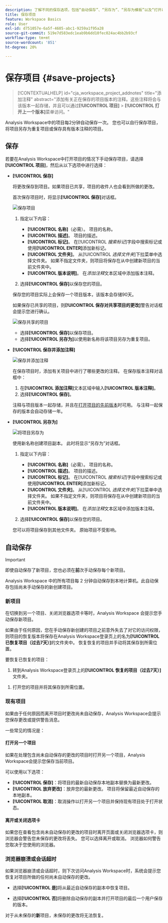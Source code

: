 ```yaml
---
description: 了解不同的保存选项，包括“自动保存”、“另存为”、“另存为模板”以及“打开以前的版本”。
title: 保存项目
feature: Workspace Basics
role: User
exl-id: d751057e-6a5f-4605-abc1-9259a1f95a28
source-git-commit: 519e7d583edc1eab9b6dd10fec024ac4bb2b93cf
workflow-type: tm+mt
source-wordcount: '851'
ht-degree: 20%

---
```


# 保存项目 {#save-projects}

<!-- markdownlint-disable MD034 -->

>[!CONTEXTUALHELP]
>id="cja_workspace_project_addnotes"
>title="添加注释"
>abstract="添加有关正在保存的项目版本的注释。这些注释将会与该版本一起存储，并且可以通过&#x200B;**[!UICONTROL 项目]** > **[!UICONTROL 打开上一个版本]**&#x200B;菜单访问。"

<!-- markdownlint-enable MD034 -->


Analysis Workspace中的项目每2分钟自动保存一次。 您也可以自行保存项目，将项目另存为重复项目或保存具有版本注释的项目。

## 保存

若要在Analysis Workspace中打开项目的情况下手动保存项目，请选择&#x200B;**[!UICONTROL 项目]**，然后从以下选项中进行选择：

* **[!UICONTROL 保存]**

  将更改保存到项目。如果项目已共享，项目的收件人也会看到所做的更改。

  首次保存项目时，将显示&#x200B;**[!UICONTROL 保存]**&#x200B;对话框。

  ![保存项目](assets/save-project.png)

   1. 指定以下内容：

      * **[!UICONTROL 名称]**（必需）。 项目的名称。
      * **[!UICONTROL 描述]**。 项目的描述。
      * **[!UICONTROL 标记]**。 在&#x200B;[!UICONTROL *搜索标记*]&#x200B;字段中搜索标记或使用&#x200B;**[!UICONTROL ENTER]**&#x200B;添加新标记。
      * **[!UICONTROL 文件夹]**。 从&#x200B;[!UICONTROL *选择文件夹*]&#x200B;下拉菜单中选择文件夹。 如果不指定文件夹，则项目将保存在从中创建新项目的当前文件夹中。
      * **[!UICONTROL 版本说明]**。 在&#x200B;*添加注释*&#x200B;文本区域中添加版本注释。

   1. 选择&#x200B;**[!UICONTROL 保存]**&#x200B;以保存您的项目。

  保存您的项目实际上会保存一个项目版本，该版本会存储90天。

  如果保存已共享的项目，则&#x200B;**[!UICONTROL 保存对共享项目的更改]**&#x200B;警告对话框会提示您进行确认。

  ![保存共享的项目](assets/save-project-shared.png)

   * 选择&#x200B;**[!UICONTROL 保存]**&#x200B;以保存项目。
   * 选择&#x200B;**[!UICONTROL 另存为]**&#x200B;以使用新名称将该项目另存为重复项目。


* **[!UICONTROL 保存并添加注释]**

  ![保存并添加注释](assets/save-version-notes.png)

  在保存项目时，添加有关项目中进行了哪些更改的注释。 在保存版本注释对话框中：

   1. 在&#x200B;**[!UICONTROL 添加注释]**&#x200B;文本区域中输入&#x200B;**[!UICONTROL 版本注释]**。
   1. 选择&#x200B;**[!UICONTROL 保存]**。

  注释与项目版本一起存储，并且在[打开项目的先前版本](open-projects.md#open-previous-version)时可用。 与注释一起保存的版本会自动存储一年。

* **[!UICONTROL 另存为]**

  ![将项目另存为](assets/save-project-as.png)

  使用新名称创建项目副本。 此时将显示“另存为”对话框。

   1. 指定以下内容：

      * **[!UICONTROL 名称]**（必需）。 项目的名称。
      * **[!UICONTROL 描述]**。 项目的描述。
      * **[!UICONTROL 标记]**。 在&#x200B;[!UICONTROL *搜索标记*]&#x200B;字段中搜索标记或使用&#x200B;**[!UICONTROL ENTER]**&#x200B;添加新标记。
      * **[!UICONTROL 文件夹]**。 从&#x200B;[!UICONTROL *选择文件夹*]&#x200B;下拉菜单中选择文件夹。 如果不指定文件夹，则项目将保存在从中创建新项目的当前文件夹中。
      * **[!UICONTROL 版本说明]**。 在&#x200B;*添加注释*&#x200B;文本区域中添加版本注释。

   1. 选择&#x200B;**[!UICONTROL 保存]**&#x200B;以保存您的项目。

  您可以将项目保存到其他文件夹。 原始项目不受影响。


<!-- Cannot find this option in CJA 
| **[!UICONTROL Save as template]** | Save your project as a [custom template](https://experienceleague.adobe.com/docs/analytics/analyze/analysis-workspace/build-workspace-project/starter-projects.html) that becomes available to your organization under **[!UICONTROL Project > New]** | 
-->

## 自动保存


>[!IMPORTANT]
>
>即使自动保存了新项目，您也必须在&#x200B;**前**&#x200B;次手动保存每个新项目。
>

Analysis Workspace 中的所有项目每 2 分钟自动保存到本地计算机。此自动保存包括尚未手动保存的新创建项目。

### 新项目

在切换到另一个项目、关闭浏览器选项卡等时，Analysis Workspace 会提示您手动保存新项目。

如果由于任何原因，您在手动保存新创建的项目之前意外失去了对它的访问权限，则项目的恢复版本将保存在Analysis Workspace登录页上的名为&#x200B;**[!UICONTROL 已恢复项目（过去7天）]**&#x200B;的文件夹中。 恢复恢复的项目并手动将其保存到所需位置。

要恢复已恢复的项目：

1. 转到Analysis Workspace登录页上的&#x200B;**[!UICONTROL 恢复的项目（过去7天）]**&#x200B;文件夹。

<!-- 
     ![The list of folders highlighting the Recovered Project folder.](assets/recovered-folder.png)
  -->

1. 打开您的项目并将其保存到所需位置。


### 现有项目

如果由于任何原因而离开项目时更改尚未自动保存，Analysis Workspace会提示您保存更改或提供警告消息。


一些常见的情况是：

#### 打开另一个项目

如果在处理包含尚未自动保存的更改的项目时打开另一个项目，Analysis Workspace会提示您保存当前项目。

可以使用以下选项：

* **[!UICONTROL 保存]**：将项目的最新自动保存本地副本替换为最新更改。
* **[!UICONTROL 放弃更改]**：放弃您的最新更改。 项目将保留最近自动保存的本地副本。
* **[!UICONTROL 取消]**：取消操作以打开另一个项目并保持现有项目处于打开状态。

<!-- ![Click Save to save changes to a project.](assets/existing-save.png) -->

#### 离开或关闭选项卡

如果您在查看包含尚未自动保存的更改的项目时离开页面或关闭浏览器选项卡，则浏览器会警告您未保存的更改将丢失。 您可以选择离开或取消。 浏览器如何警告您取决于您使用的浏览器。


### 浏览器崩溃或会话超时

如果浏览器崩溃或会话超时，则下次访问Analysis Workspace时，系统会提示您恢复对项目所做的任何尚未自动保存的更改。

* 选择&#x200B;**[!UICONTROL 是]**&#x200B;将从最近自动保存的副本中恢复项目。

* 选择&#x200B;**[!UICONTROL 否]**&#x200B;将删除自动保存的副本并打开项目的最后一个用户保存的版本。

<!--![The Project Recovery dialog box.](assets/project-recovery.png)-->



对于从未保存的&#x200B;**新**&#x200B;项目，未保存的更改将无法恢复。


<!-- Shouldn't this belong to another page?  Moved it to a new open projects page


## Open previously saved version

To open a previously saved version of a project:

1. Select **[!UICONTROL Open previous version]** from the **[!UICONTROL Project]** menu.

   ![The Previously saved project versions list and options to show All versions or Only versions with notes.](assets/open-previously-saved.png)

1. Review the list of previous versions available. You can switch between **[!UICONTROL All versions]** and **[!UICONTROL Only versions with notes]**.

   For each version, the list shows a timestamp
   [!UICONTROL Timestamp] and [!UICONTROL Editor] are shown, in addition to [!UICONTROL Notes] if they were added when the [!UICONTROL Editor] saved. Versions without notes are stored for 90 days; versions with notes are stored for 1 year.
1. Select a previous version and click **[!UICONTROL Load]**.
   The previous version then loads with a notification. The previous version does not become the current saved version of your project until you click **[!UICONTROL Save]**. If you navigate away from the loaded version, when you return, you will see the last saved version of the project.

-->
